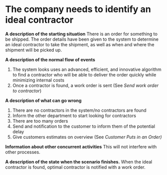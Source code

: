 # The company needs to identify an ideal contractor
**A description of the starting situation**
There is an order for something to be shipped. The order details have been given to the system to determine an ideal contractor to take the shipment, as well as when and where the shipment will be picked up.

**A description of the normal flow of events**

1. The system looks uses an advanced, efficient, and innovative algorithm to find a contractor who will be able to deliver the order quickly while minimizing internal costs
2. Once a contractor is found, a work order is sent (See _Send work order to contractor_)

**A description of what can go wrong**

1. There are no contractors in the system/no contractors are found
  1. Inform the other department to start looking for contractors
2. There are too many orders
  1. Send and notification to the customer to inform them of the potential delay
  2. Give customers estimates on overview (See _Customer Puts in an Order)_

**Information about other concurrent activities**
This will not interfere with other processes.

**A description of the state when the scenario finishes.**
When the ideal contractor is found, optimal contractor is notified with a work order.

